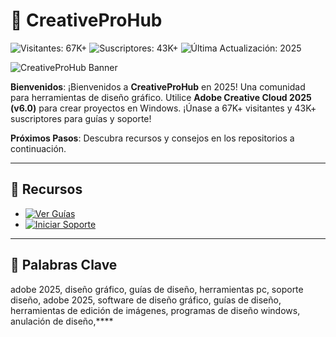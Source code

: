 # 🎨 CreativeProHub

![Visitantes: 67K+](https://img.shields.io/badge/Visitantes-67K+-ff9f43) ![Suscriptores: 43K+](https://img.shields.io/badge/Suscriptores-43K+-6ab04c) ![Última Actualización: 2025](https://img.shields.io/badge/Última_Actualización-2025-3498db)

![CreativeProHub Banner](https://i.ytimg.com/vi/AZlkQkoGIfo/hq720.jpg?sqp=-oaymwEhCK4FEIIDSFryq4qpAxMIARUAAAAAGAElAADIQj0AgKJD&rs=AOn4CLAzcE2AqiosUZwn28TeMFFkkquDHg)

**Bienvenidos**: ¡Bienvenidos a **CreativeProHub** en 2025! Una comunidad para herramientas de diseño gráfico. Utilice **Adobe Creative Cloud 2025 (v6.0)** para crear proyectos en Windows. ¡Únase a 67K+ visitantes y 43K+ suscriptores para guías y soporte!

**Próximos Pasos**: Descubra recursos y consejos en los repositorios a continuación.

---

## 📖 Recursos

- [![Ver Guías](https://img.shields.io/badge/Ver_Guías-AHORA-00cc00?style=rounded&labelColor=1a1a1a)](https://github.com/AdobeCreativeProHub/.github)
- [![Iniciar Soporte](https://img.shields.io/badge/Iniciar_Soporte-AHORA-00cc00?style=rounded&labelColor=1a1a1a)](https://github.com/CreativeProHub/AdobeCreative-Art-2025)

---

## 🔎 Palabras Clave

adobe 2025, diseño gráfico, guías de diseño, herramientas pc, soporte diseño, adobe 2025, software de diseño gráfico, guías de diseño, herramientas de edición de imágenes, programas de diseño windows, anulación de diseño,****
